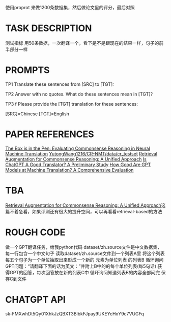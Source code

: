使用proprot 来做1200条数据集，然后做论文里的评分，最后对照

# TASK DESCRIPTION
<!-- 使用Prompt，来源[Is ChatGPT A Good Translator? A Preliminary Study](https://arxiv.org/abs/2301.08745)对数据集 zh.source 和 test.true.en，来源[YutongWang1216/CR-NMT/data/cr_testset](https://github.com/YutongWang1216/CR-NMT/tree/main/data/cr_testset)进行翻译，并对翻译结果进行评分，评分指标借鉴[Revisiting Commonsense Reasoning in Machine Translation: Training, Evaluation and Challenge](https://aclanthology.org/2023.acl-long.866/)等 -->
测试指标
用50条数据，一次翻译一个，看下是不是跟现在的结果一样，句子的前半部分一样

# PROMPTS  
  
TP1 
Translate these sentences from [SRC] to [TGT]: 

TP2 
Answer with no quotes. What do these sentences mean in [TGT]? 

TP3 f
Please provide the [TGT] translation for these sentences:

[SRC]=Chinese [TGT]=English

# PAPER REFERENCES
[The Box is in the Pen: Evaluating Commonsense Reasoning in Neural Machine Translation](https://aclanthology.org/2020.findings-emnlp.327.pdf)
[YutongWang1216/CR-NMT/data/cr_testset](https://github.com/YutongWang1216/CR-NMT/tree/main/data/cr_testset)
[Retrieval Augmentation for Commonsense Reasoning: A Unified Approach](https://arxiv.org/pdf/2210.12887.pdf)
[Is ChatGPT A Good Translator? A Preliminary Study](https://arxiv.org/abs/2301.08745)
[How Good Are GPT Models at Machine Translation? A Comprehensive Evaluation](https://arxiv.org/abs/2302.09210)

# TBA
[Retrieval Augmentation for Commonsense Reasoning: A Unified Approach](https://arxiv.org/pdf/2210.12887.pdf)这篇不着急看，如果评测还有很大的提升空间，可以再看看retrieval-based的方法

# ROUGH CODE
做一个GPT翻译任务，给我python代码
dataset/zh.source文件是中文数据集，每一行包含一个中文句子
读取dataset/zh.source文件到一个列表A里
将这个列表每五个句子为一个单位抽取出来形成一个新的 元素为单位列表 的列表B
循环询问GPT问题：“请翻译下面的话为英文：”并附上B中的的每个单位列表(每5句话)
获得GPT的回答，每次回答放在新的列表C中
循环询问知道列表B的内容全部问完
保存C到文件

# CHATGPT API
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